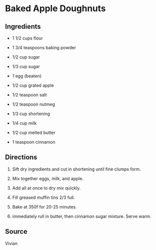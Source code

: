 Baked Apple Doughnuts
=====================


Ingredients
-----------

* 1 1/2 cups flour

* 1 3/4 teaspoons baking powder

* 1/2 cup sugar

* 1/3 cup sugar

* 1 egg (beaten)

* 1/2 cup grated apple

* 1/2 teaspoon salt

* 1/2 teaspoon nutmeg

* 1/3 cup shortening

* 1/4 cup milk

* 1/2 cup melted butter

* 1 teaspoon cinnamon


Directions
----------

1) Sift dry ingredients and cut in shortening until fine clumps form.

2) Mix together eggs, milk, and apple.

3) Add all at once to dry mix quickly.

4) Fill greased muffin tins 2/3 full.

5) Bake at 350f for 20-25 minutes.

6) immediately rull in butter, then cinnamon sugar mixture. Serve warm.


Source
------

Vivian
